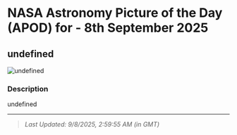 
# NASA Astronomy Picture of the Day (APOD) for - 8th September 2025
## undefined

![undefined](undefined)

### Description
undefined

---
> _Last Updated: 9/8/2025, 2:59:55 AM (in GMT)_
